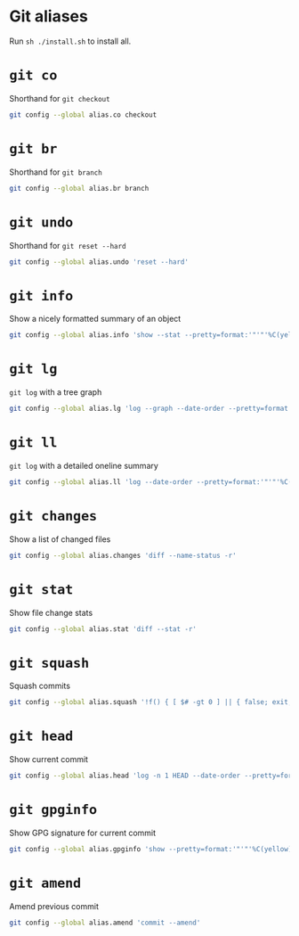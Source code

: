 # Git aliases

Run `sh ./install.sh` to install all.

# `git co`

Shorthand for `git checkout`


```sh
git config --global alias.co checkout
```

# `git br`

Shorthand for `git branch`


```sh
git config --global alias.br branch
```

# `git undo`

Shorthand for `git reset --hard`


```sh
git config --global alias.undo 'reset --hard'
```

# `git info`

Show a nicely formatted summary of an object


```sh
git config --global alias.info 'show --stat --pretty=format:'"'"'%C(yellow)%H%Cblue%d%n%Creset%B%Cgreen%cr %C(cyan)by %Cred%an <%ae>%Creset%n%C(yellow)PGP: %C(bold)[%G?] %GS%Creset%n'"'"''
```

# `git lg`

`git log` with a tree graph


```sh
git config --global alias.lg 'log --graph --date-order --pretty=format:'"'"'%C(yellow)%h %C(bold)%G?%Creset %s%Cblue%d%Creset'"'"''
```

# `git ll`

`git log` with a detailed oneline summary


```sh
git config --global alias.ll 'log --date-order --pretty=format:'"'"'%C(yellow)%h %C(bold)%G? %Creset%C(cyan)[%Cgreen%ad%C(cyan) by %Cred%an%C(cyan)]%Creset %s%Cblue%d%Creset'"'"' --date=format:'"'"'%e %b %Y %H:%M'"'"''
```

# `git changes`

Show a list of changed files


```sh
git config --global alias.changes 'diff --name-status -r'
```

# `git stat`

Show file change stats


```sh
git config --global alias.stat 'diff --stat -r'
```

# `git squash`

Squash commits


```sh
git config --global alias.squash '!f() { [ $# -gt 0 ] || { false; exit; }; git reset --soft "$1" && { shift; git commit "$@"; }; }; f'
```

# `git head`

Show current commit


```sh
git config --global alias.head 'log -n 1 HEAD --date-order --pretty=format:'"'"'%C(yellow)%h %C(bold)%G? %Creset%C(cyan)[%Cgreen%ad%C(cyan) by %Cred%an%C(cyan)]%Creset %s%Cblue%d%Creset'"'"' --date=format:'"'"'%e %b %Y %H:%M'"'"''
```

# `git gpginfo`

Show GPG signature for current commit


```sh
git config --global alias.gpginfo 'show --pretty=format:'"'"'%C(yellow)%H%Creset%n%GG'"'"''
```

# `git amend`

Amend previous commit


```sh
git config --global alias.amend 'commit --amend'
```

